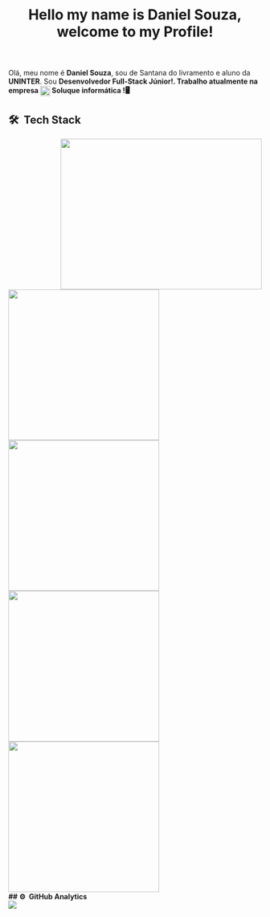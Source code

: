 <header>
    <H1>Hello my name is Daniel Souza, welcome to my Profile!</H1>  
</header>
<div>
    <p>Olá, meu nome é <b>Daniel Souza</b>, sou de Santana do livramento e aluno da <b>UNINTER</b>. 
Sou <b>Desenvolvedor Full-Stack Júnior!<b/>. Trabalho atualmente na empresa <span><img align="center" width="20" src="https://user-images.githubusercontent.com/88730920/158506237-196028d4-d8c9-449f-8075-d2ada14acf28.png"/> Soluque informática !</span>🖥️</p>
     
</div>
  

## 🛠 &nbsp;Tech Stack
<div>
    <img align="right" width="400px" height="300px" src="https://cdn.dribbble.com/users/214929/screenshots/4366947/dribbble-shot_6.gif"/>
    <img width="300px" src="https://user-images.githubusercontent.com/88730920/158503582-cc221fb5-b3d0-43bd-91c5-933f4b51aa93.png"/><br>
    <img width="300px" src="https://user-images.githubusercontent.com/88730920/158504686-81a4227f-679e-448b-abfe-9e626c9ed69a.png"/><br>
    <img width="300px" src="https://user-images.githubusercontent.com/88730920/158504403-83a903d3-4c67-474e-a167-b193e3b6a1c7.png"/><br>
    <img width="300px" src="https://user-images.githubusercontent.com/88730920/158503261-6d7204e6-7ec1-4315-96bf-d5e534f689db.png"/><br>
</div>
## ⚙️ &nbsp;GitHub Analytics
<div align="left">

<img src="https://github-readme-stats.vercel.app/api?username=MrHoss&show_icons=true&theme=midnight-purple&include_all_commits=true&count_private=true"/>

</div>
